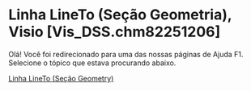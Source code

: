 
# Linha LineTo (Seção Geometria), Visio [Vis_DSS.chm82251206]

Olá! Você foi redirecionado para uma das nossas páginas de Ajuda F1. Selecione o tópico que estava procurando abaixo.

[Linha LineTo (Seção Geometry)](http://msdn.microsoft.com/library/6b385a9a-9294-1703-9d6f-628a11498669%28Office.15%29.aspx)
